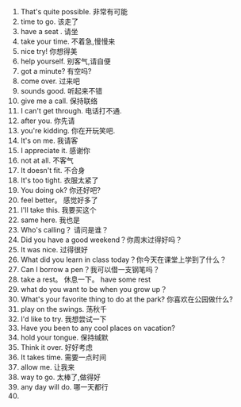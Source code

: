 1. That's quite possible. 非常有可能
2. time to go. 该走了
3. have a seat . 请坐
4. take your time. 不着急,慢慢来
5. nice try! 你想得美
6. help yourself. 别客气,请自便
7. got a minute? 有空吗?
8. come over. 过来吧
9. sounds good. 听起来不错
10. give me a call. 保持联络
11. I can't get through. 电话打不通.
12. after you. 你先请
13. you're kidding. 你在开玩笑吧.
14. It's on me. 我请客
15. I appreciate it. 感谢你
16. not at all. 不客气
17. It doesn't fit. 不合身
18. It's too tight. 衣服太紧了
19. You doing ok? 你还好吧?
20.  feel better。 感觉好多了
21. I'll take this. 我要买这个
22. same here. 我也是
23. Who's calling？ 请问是谁？
24. Did you have a good weekend？你周末过得好吗？
25. It was nice. 过得很好
26. What did you learn in class today？你今天在课堂上学到了什么？
27. Can I borrow a pen？我可以借一支钢笔吗？
28. take a rest。 休息一下。 have some rest
29. what do you want to be when you grow up？ 
30. What's your favorite thing to do at the park? 你喜欢在公园做什么?
31. play on the swings. 荡秋千
32. I'd like to try. 我想尝试一下
33. Have you been to any cool places on vacation? 
34. hold your tongue. 保持缄默
35. Think it over. 好好考虑
36. It takes time. 需要一点时间
37. allow me. 让我来
38. way to go. 太棒了,做得好
39. any day will do. 哪一天都行
40. 
